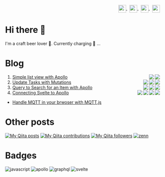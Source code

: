 <p align="right">
<a href="your link" target="blank">
  <img align="center" src="https://cdn.jsdelivr.net/npm/simple-icons@3.0.1/icons/twitter.svg" alt="" height="25" width="25" />
</a>&nbsp;
<a href="your link" target="blank">
  <img align="center" src="https://cdn.jsdelivr.net/npm/simple-icons@3.0.1/icons/linkedin.svg" alt="" height="25" width="25" />
</a>&nbsp;
<a href="your link" target="blank">
  <img align="center" src="https://cdn.jsdelivr.net/npm/simple-icons@3.0.1/icons/instagram.svg" alt="" height="25" width="25" />
</a>&nbsp;
<a href="your link" target="blank">
  <img align="center" src="https://cdn.jsdelivr.net/npm/simple-icons@3.0.1/icons/youtube.svg" alt="" height="25" width="25" />
</a>
</p>

# Hi there 👋

I'm a craft beer lover :beer:. Currently charging :battery: ...


# Blog

1. [Simple list view with Apollo](https://gist.github.com/narutaro/cd0006bc0d066fc6548534b1c1a36fb0) <img align="right" src="https://img.shields.io/static/v1?label=&message=javascript&color=gray&style=flat&logo=javascript"><img align="right" src="https://img.shields.io/static/v1?label=&message=apollo&color=gray&style=flat&logo=apollographql&logoColor=311C87">
2. [Update Tasks with Mutations](https://gist.github.com/narutaro/d0033155abb47cb5a8be05c3a0c5ebc7) <img align="right" src="https://img.shields.io/static/v1?label=&message=javascript&color=gray&style=flat&logo=javascript"><img align="right" src="https://img.shields.io/static/v1?label=&message=apollo&color=gray&style=flat&logo=apollographql&logoColor=311C87"><img align="right" src="https://img.shields.io/static/v1?label=&message=graphql&color=gray&style=flat&logo=graphql&logoColor=E10098">
3. [Query to Search for an Item with Apollo](https://gist.github.com/narutaro/823f29425c47bc7eda5ab260fdc2c26c) <img align="right" src="https://img.shields.io/static/v1?label=&message=javascript&color=gray&style=flat&logo=javascript"><img align="right" src="https://img.shields.io/static/v1?label=&message=apollo&color=gray&style=flat&logo=apollographql&logoColor=311C87"><img align="right" src="https://img.shields.io/static/v1?label=&message=graphql&color=gray&style=flat&logo=graphql&logoColor=E10098">
4. [Connecting Svelte to Apollo](https://gist.github.com/narutaro/7f85ccb919159026f0bc8cb22d872fec) <img align="right" src="https://img.shields.io/static/v1?label=&message=javascript&color=gray&style=flat&logo=javascript"><img align="right" src="https://img.shields.io/static/v1?label=&message=apollo&color=gray&style=flat&logo=apollographql&logoColor=311C87"><img align="right" src="https://img.shields.io/static/v1?label=&message=graphql&color=gray&style=flat&logo=graphql&logoColor=E10098"><img align="right" src="https://img.shields.io/static/v1?label=&message=svelte&color=gray&style=flat&logo=svelte">


* [Handle MQTT in your brwoser with MQTT.js](https://gist.github.com/narutaro/6461c0524f7d7ff01e21c2ecb0be84ca)

# Other posts

[![My Qiita posts](https://qiita-badge.apiapi.app/s/narutaro/posts.svg)](http://qiita.com/narutaro)
[![My Qiita contributions](https://qiita-badge.apiapi.app/s/narutaro/contributions.svg)](http://qiita.com/narutaro)
[![My Qiita followers](https://qiita-badge.apiapi.app/s/narutaro/followers.svg)](http://qiita.com/narutaro)
[![zenn](https://img.shields.io/badge/-zenn-gray.svg?style=flat&logo=zenn)](https://zenn.dev/masaino)


# Badges

![javascript](https://img.shields.io/badge/-javascript-gray.svg?style=flat&logo=javascript)
![apollo](https://img.shields.io/badge/-apollo-gray.svg?style=flat&logo=apollographql&logoColor=311C87)
![graphql](https://img.shields.io/badge/-graphql-gray.svg?style=flat&logo=graphql&logoColor=E10098)
![svelte](https://img.shields.io/badge/-svelte-gray.svg?style=flat&logo=svelte)

<!--
https://simpleicons.org/
https://github.com/simple-icons/simple-icons/blob/develop/slugs.md
https://github.com/simple-icons/simple-icons
-->

